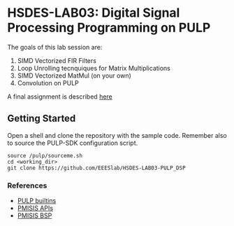 # HSDES-LAB03: Digital Signal Processing Programming on PULP

The goals of this lab session are:
1) SIMD Vectorized FIR Filters
2) Loop Unrolling tecnquiques for Matrix Multiplications
3) SIMD Vectorized MatMul (on your own)
4) Convolution on PULP

A final assignment is described [here](https://github.com/EEESlab/HSDES-LAB03-PULP_DSP/blob/master/lab_assignment/README.md)


## Getting Started
Open a shell and clone the repository with the sample code. 
Remember also to source the PULP-SDK configuration script. 
~~~~~shell
source /pulp/sourceme.sh
cd <working_dir>
git clone https://github.com/EEESlab/HSDES-LAB03-PULP_DSP
~~~~~

### References
* [PULP builtins](https://greenwaves-technologies.com/manuals/BUILD/PULP-OS/html/group__groupBuiltinsAPI.html)
* [PMISIS APIs](https://greenwaves-technologies.com/manuals/BUILD/PMSIS_API/html/index.html)
* [PMISIS BSP](https://greenwaves-technologies.com/manuals/BUILD/PMSIS_BSP/html/index.html)
